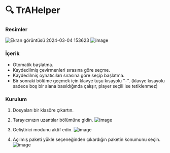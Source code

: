 # 🔍 TrAHelper
### Resimler

![Ekran görüntüsü 2024-03-04 153623](https://github.com/thescrayx/Turkanime-Helper/assets/61876272/6197b822-fd49-4fee-8cd2-d1e1dfed457d)
![image](https://github.com/thescrayx/Turkanime-Helper/assets/61876272/c0f501d1-5a8c-4e64-a8b9-213b808d75dd)

### İçerik
  - Otomatik başlatma.
  - Kaydedilmiş çevirmenleri sırasına göre seçme.
  - Kaydedilmiş oynatıcıları sırasına göre seçip başlatma.
  - Bir sonraki bölüme geçmek için klavye tuşu kısayolu "-". (klavye kısayolu sadece boş bir alana basıldığında çalışır, player seçili ise tetiklenmez)
### Kurulum
  1. Dosyaları bir klasöre çıkartın.
  2. Tarayıcınızın uzantılar bölümüne gidin.
     ![image](https://github.com/thescrayx/Turkanime-Helper/assets/61876272/1fb8350d-42af-4f7c-8e99-0e636d8cc41d)
     
  4. Geliştirici modunu aktif edin.
     ![image](https://github.com/thescrayx/Turkanime-Helper/assets/61876272/e3a8893a-1a63-41fc-ae59-9b7d591a102d)
     
  5. Açılmış paketi yükle seçeneğinden çıkardığın paketin konumunu seçin.
     ![image](https://github.com/thescrayx/Turkanime-Helper/assets/61876272/1d1a3148-c4f6-4d89-9b3b-c2c21dfca8bf)


